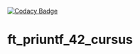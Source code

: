 
[![Codacy Badge](https://app.codacy.com/project/badge/Grade/ef137d4d3b324b9fb907ba5a8e0a788c)](https://www.codacy.com/manual/eelaazmi/ft_printf_42_cursus?utm_source=github.com&amp;utm_medium=referral&amp;utm_content=Alcheemiist/ft_printf_42_cursus&amp;utm_campaign=Badge_Grade)

# ft_priuntf_42_cursus

